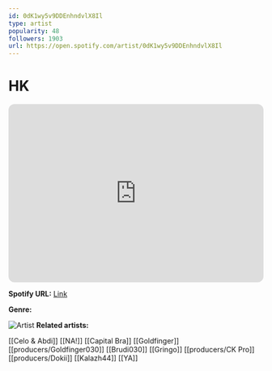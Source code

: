 ```yaml
---
id: 0dK1wy5v9DDEnhndvlX8Il
type: artist
popularity: 48
followers: 1903
url: https://open.spotify.com/artist/0dK1wy5v9DDEnhndvlX8Il
---
```

# HK

<iframe style="border-radius:12px" src="https://open.spotify.com/embed/artist/0dK1wy5v9DDEnhndvlX8Il" width="100%" height="352" frameBorder="0" allowfullscreen="" allow="autoplay; clipboard-write; encrypted-media; fullscreen; picture-in-picture" loading="lazy"></iframe>

**Spotify URL:** [Link](https://open.spotify.com/artist/0dK1wy5v9DDEnhndvlX8Il)

**Genre:** 

![Artist](https://i.scdn.co/image/ab6761610000e5eb0fd718d287b6539ddc324f77)
**Related artists:**

[[Celo & Abdi]]
[[NA!]]
[[Capital Bra]]
[[Goldfinger]]
[[producers/Goldfinger030]]
[[Brudi030]]
[[Gringo]]
[[producers/CK Pro]]
[[producers/Dokii]]
[[Kalazh44]]
[[YA]]
